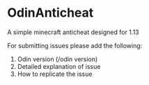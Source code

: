 # OdinAnticheat
A simple minecraft anticheat designed for 1.13

For submitting issues please add the following:
1. Odin version (/odin version)
2. Detailed explanation of issue
3. How to replicate the issue
